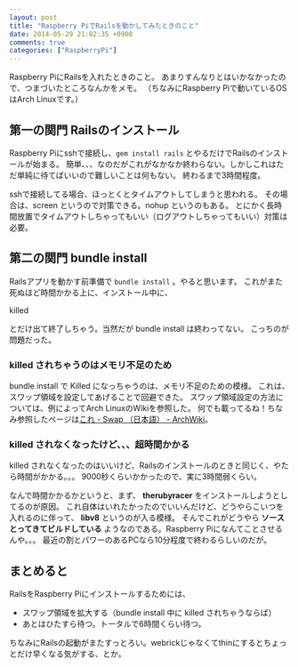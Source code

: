 ```yaml
---
layout: post
title: "Raspberry PiでRailsを動かしてみたときのこと"
date: 2014-05-29 21:02:35 +0900
comments: true
categories: ["RaspberryPi"]
---
```


Raspberry PiにRailsを入れたときのこと。
あまりすんなりとはいかなかったので、つまづいたところなんかをメモ。
（ちなみにRaspberry Piで動いているOSはArch Linuxです。）

## 第一の関門 Railsのインストール

Raspberry Piにsshで接続し、`gem install rails` とやるだけでRailsのインストールが始まる。
簡単、、、なのだがこれがなかなか終わらない。しかしこれはただ単純に待てばいいので難しいことは何もない。
終わるまで3時間程度。

sshで接続してる場合、ほっとくとタイムアウトしてしまうと思われる。
その場合は、screen というので対策できる。nohup というのもある。
とにかく長時間放置でタイムアウトしちゃってもいい（ログアウトしちゃってもいい）対策は必要。

## 第二の関門 bundle install

Railsアプリを動かす前準備で `bundle install` 。やると思います。
これがまた死ぬほど時間かかる上に、インストール中に、

killed

とだけ出て終了しちゃう。当然だが bundle install は終わってない。
こっちのが問題だった。

### killed されちゃうのはメモリ不足のため

bundle install で Killed になっちゃうのは、メモリ不足のための模様。
これは、スワップ領域を設定してあげることで回避できた。
スワップ領域設定の方法については、例によってArch LinuxのWikiを参照した。
何でも載ってるね！ちなみ参照したページは[これ - Swap （日本語） - ArchWiki](https://wiki.archlinux.org/index.php/Swap_(%E6%97%A5%E6%9C%AC%E8%AA%9E))。

### killed されなくなったけど、、、超時間かかる

killed されなくなったのはいいけど、Railsのインストールのときと同じく、やたら時間がかかる。。。
9000秒くらいかかったので、実に3時間弱くらい。

なんで時間かかるかというと、まず、 **therubyracer** をインストールしようとしてるのが原因。
これ自体はいれたかったのでいいんだけど、どうやらこいつを入れるのに伴って、 **libv8** というのが入る模様。
そんでこれがどうやら **ソースとってきてビルドしている** ようなのである。Raspberry Piになんてことさせるんや。。。
最近の割とパワーのあるPCなら10分程度で終わるらしいのだが。

## まとめると

RailsをRaspberry Piにインストールするためには、

* スワップ領域を拡大する（bundle install 中に killed されちゃうならば）
* あとはひたすら待つ。トータルで6時間くらい待つ。

ちなみにRailsの起動がまたすっとろい。webrickじゃなくてthinにするとちょっとだけ早くなる気がする、とか。



